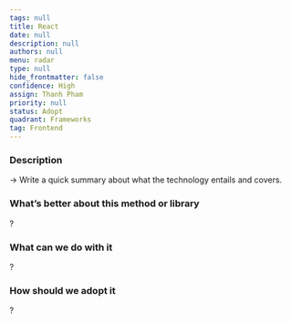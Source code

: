 ```yaml
---
tags: null
title: React
date: null
description: null
authors: null
menu: radar
type: null
hide_frontmatter: false
confidence: High
assign: Thanh Pham
priority: null
status: Adopt
quadrant: Frameworks
tag: Frontend
---
```


<!-- table_of_contents 6a2b54bd-b5ac-481e-a530-4cfb1f9a4cfc -->

### Description
→ Write a quick summary about what the technology entails and covers.

### What’s better about this method or library
?

### What can we do with it
?

### How should we adopt it
?

<!-- child_database c827d6d7-6748-4eaa-abae-336c1624fd2a -->
